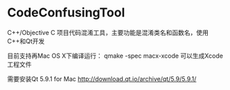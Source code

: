 # CodeConfusingTool

C++/Objective C 项目代码混淆工具，主要功能是混淆类名和函数名，使用C++和Qt开发

目前支持再Mac OS X下编译运行：
qmake -spec macx-xcode
可以生成Xcode工程文件

需要安装Qt 5.9.1 for Mac http://download.qt.io/archive/qt/5.9/5.9.1/
